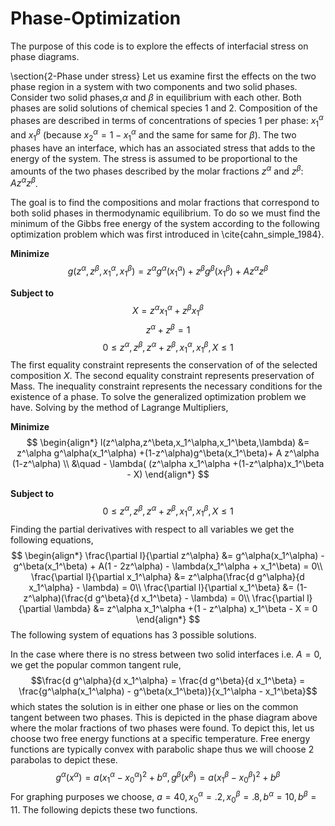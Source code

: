# Phase-Optimization
The purpose of this code is to explore the effects of interfacial stress on phase diagrams. 

\section{2-Phase under stress}
Let us examine first the effects on the two phase region in a system with two components and two solid phases. Consider two solid phases,$\alpha$ and $\beta$ in equilibrium with each other. Both phases are
solid solutions of chemical species 1 and 2. Composition of the phases are described in
terms of concentrations of species 1 per phase: $x_1^\alpha$ and $x_1^\beta$ (because $x_2^\alpha = 1 - x_1^\alpha$ and the same for same for $\beta$). The two phases have an interface, which has an associated stress that adds to the energy of the system. The stress is assumed to be proportional to the amounts of the two phases described by the molar fractions $z^\alpha$ and $z^\beta$: $A z^\alpha z^\beta$. 

The goal is to find the compositions and molar fractions that correspond to both solid phases in thermodynamic equilibrium. To do so we must find the minimum of the Gibbs free energy of the system according to the following optimization problem which was first introduced in \cite{cahn_simple_1984}.

**Minimize**
$$
\begin{equation*}
g(z^\alpha,z^\beta,x_1^\alpha,x_1^\beta) = z^\alpha g^\alpha(x_1^\alpha) +z^\beta g^\beta(x_1^\beta) + A z^\alpha z^\beta
\end{equation*}
$$

**Subject to**
$$X =  z^\alpha x_1^\alpha +z^\beta x_1^\beta$$
$$z^\alpha +z^\beta = 1$$
$$ 0 \leq z^\alpha,z^\beta,z^\alpha+z^\beta, x_1^\alpha,x_1^\beta,X \leq 1$$
The first equality constraint represents the conservation of of the selected composition $X$. The second equality constraint represents preservation of Mass. The inequality constraint represents the necessary conditions for the existence of a phase. To solve the generalized optimization problem we have. Solving by the method of Lagrange Multipliers,

**Minimize**
$$
\begin{align*}
l(z^\alpha,z^\beta,x_1^\alpha,x_1^\beta,\lambda) &=  z^\alpha g^\alpha(x_1^\alpha) +(1-z^\alpha)g^\beta(x_1^\beta)+ A z^\alpha (1-z^\alpha) \\
&\quad - \lambda( (z^\alpha x_1^\alpha +(1-z^\alpha)x_1^\beta - X)
\end{align*}
$$

**Subject to**
$$ 0 \leq z^\alpha,z^\beta,z^\alpha+z^\beta, x_1^\alpha,x_1^\beta,X \leq 1$$
Finding the partial derivatives with respect to all variables we get the following equations, 
$$
\begin{align*}
    \frac{\partial l}{\partial z^\alpha} &=  g^\alpha(x_1^\alpha) - g^\beta(x_1^\beta) + A(1 - 2z^\alpha) - \lambda(x_1^\alpha + x_1^\beta) = 0\\
        \frac{\partial l}{\partial x_1^\alpha} &=  z^\alpha(\frac{d g^\alpha}{d x_1^\alpha} - \lambda) = 0\\
    \frac{\partial l}{\partial x_1^\beta} &= (1-z^\alpha)(\frac{d g^\beta}{d x_1^\beta} - \lambda) = 0\\
    \frac{\partial l}{\partial \lambda} &= z^\alpha x_1^\alpha +(1 - z^\alpha) x_1^\beta - X = 0
\end{align*}
$$
The following system of equations has 3 possible solutions. 
<!-- $$
\begin{align}
    $z^\alpha = 1, \implies x_1^\alpha = X$\\
    Minimum: $g^\alpha(X)$
    $z^\alpha = 0, \implies x_1^\beta = X$\\
    Minimum: $g^\beta(X)$
    $0< z^\alpha < 1, \implies z^\alpha = \frac{X - x_1^\beta}{x_1^\alpha - x_1^\beta}$\\
    Minimum: $$\frac{d g^\alpha}{d x_1^\alpha} = \frac{d g^\beta}{d x_1^\beta} = \frac{g^\alpha(x_1^\alpha) - g^\beta(x_1^\beta) + A(1 - 2z^\alpha)}{x_1^\alpha - x_1^\beta}$$
\end{align}
$$ -->
In the case where there is no stress between two solid interfaces i.e. $A = 0$, we get the popular common tangent rule, 
$$\frac{d g^\alpha}{d x_1^\alpha} = \frac{d g^\beta}{d x_1^\beta} = \frac{g^\alpha(x_1^\alpha) - g^\beta(x_1^\beta)}{x_1^\alpha - x_1^\beta}$$
which states the solution is in either one phase or lies on the common tangent between two phases. This is depicted in the phase diagram above where the molar fractions of two phases were found. To depict this, let us choose two free energy functions at a specific temperature. Free energy functions are typically convex with parabolic shape thus we will choose 2 parabolas to depict these. 
$$g^\alpha(x^\alpha) = a(x_1^\alpha - x_0^\alpha)^2 + b^\alpha, g^\beta(x^\beta) = a(x_1^\beta - x_0^\beta)^2 + b^\beta $$
For graphing purposes we choose, $a = 40, x_0^\alpha = .2, x_0^\beta = .8, b^\alpha = 10, b^\beta = 11$. The following depicts these two functions.

